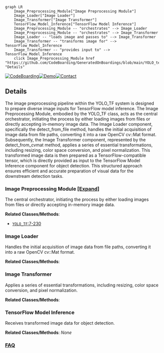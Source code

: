 ```mermaid
graph LR
    Image_Preprocessing_Module["Image Preprocessing Module"]
    Image_Loader["Image Loader"]
    Image_Transformer["Image Transformer"]
    TensorFlow_Model_Inference["TensorFlow Model Inference"]
    Image_Preprocessing_Module -- "orchestrates" --> Image_Loader
    Image_Preprocessing_Module -- "orchestrates" --> Image_Transformer
    Image_Loader -- "loads image and passes to" --> Image_Transformer
    Image_Transformer -- "transforms image for" --> TensorFlow_Model_Inference
    Image_Transformer -- "provides input to" --> TensorFlow_Model_Inference
    click Image_Preprocessing_Module href "https://github.com/CodeBoarding/GeneratedOnBoardings/blob/main/YOLO_tensorflow/Image_Preprocessing_Module.md" "Details"
```

[![CodeBoarding](https://img.shields.io/badge/Generated%20by-CodeBoarding-9cf?style=flat-square)](https://github.com/CodeBoarding/GeneratedOnBoardings)[![Demo](https://img.shields.io/badge/Try%20our-Demo-blue?style=flat-square)](https://www.codeboarding.org/demo)[![Contact](https://img.shields.io/badge/Contact%20us%20-%20contact@codeboarding.org-lightgrey?style=flat-square)](mailto:contact@codeboarding.org)

## Details

The image preprocessing pipeline within the YOLO_TF system is designed to prepare diverse image inputs for TensorFlow model inference. The Image Preprocessing Module, embodied by the YOLO_TF class, acts as the central orchestrator, initiating the process by either loading images from files or directly accepting in-memory image data. The Image Loader component, specifically the detect_from_file method, handles the initial acquisition of image data from file paths, converting it into a raw OpenCV cv::Mat format. Subsequently, the Image Transformer component, represented by the detect_from_cvmat method, applies a series of essential transformations, including resizing, color space conversion, and pixel normalization. This transformed image data is then prepared as a TensorFlow-compatible tensor, which is directly provided as input to the TensorFlow Model Inference component for object detection. This structured approach ensures efficient and accurate preparation of visual data for the downstream detection tasks.

### Image Preprocessing Module [[Expand]](./Image_Preprocessing_Module.md)
The central orchestrator, initiating the process by either loading images from files or directly accepting in-memory image data.


**Related Classes/Methods**:

- <a href="https://github.com/gliese581gg/YOLO_tensorflow/blob/master/YOLO_face_tf.py#L7-L230" target="_blank" rel="noopener noreferrer">`YOLO_TF`:7-230</a>


### Image Loader
Handles the initial acquisition of image data from file paths, converting it into a raw OpenCV cv::Mat format.


**Related Classes/Methods**:



### Image Transformer
Applies a series of essential transformations, including resizing, color space conversion, and pixel normalization.


**Related Classes/Methods**:



### TensorFlow Model Inference
Receives transformed image data for object detection.


**Related Classes/Methods**: _None_



### [FAQ](https://github.com/CodeBoarding/GeneratedOnBoardings/tree/main?tab=readme-ov-file#faq)